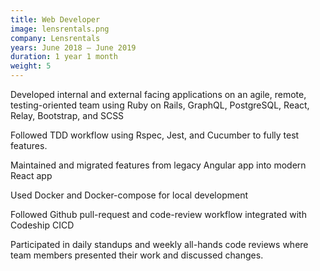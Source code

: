 ```yaml
---
title: Web Developer
image: lensrentals.png
company: Lensrentals
years: June 2018 – June 2019
duration: 1 year 1 month
weight: 5
---
```


Developed internal and external facing applications on an agile, remote, testing-oriented team using Ruby on Rails, GraphQL, PostgreSQL, React, Relay, Bootstrap, and SCSS

Followed TDD workflow using Rspec, Jest, and Cucumber to fully test features.

Maintained and migrated features from legacy Angular app into modern React app

Used Docker and Docker-compose for local development

Followed Github pull-request and code-review workflow integrated with Codeship CICD

Participated in daily standups and weekly all-hands code reviews where team members presented their work and discussed changes.